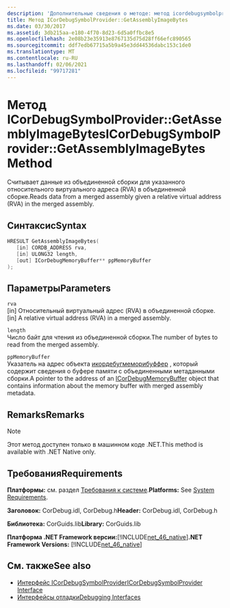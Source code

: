 ```yaml
---
description: 'Дополнительные сведения о методе: метод icordebugsymbolprovider:: Жетассемблимажебитес'
title: Метод ICorDebugSymbolProvider::GetAssemblyImageBytes
ms.date: 03/30/2017
ms.assetid: 3db215aa-e180-4f70-8d23-6d5a0ffbc8e5
ms.openlocfilehash: 2e08b23e35913e8767135d75d28ff66efc890565
ms.sourcegitcommit: ddf7edb67715a5b9a45e3dd44536dabc153c1de0
ms.translationtype: MT
ms.contentlocale: ru-RU
ms.lasthandoff: 02/06/2021
ms.locfileid: "99717281"
---
```

# <a name="icordebugsymbolprovidergetassemblyimagebytes-method"></a><span data-ttu-id="9009f-103">Метод ICorDebugSymbolProvider::GetAssemblyImageBytes</span><span class="sxs-lookup"><span data-stu-id="9009f-103">ICorDebugSymbolProvider::GetAssemblyImageBytes Method</span></span>

<span data-ttu-id="9009f-104">Считывает данные из объединенной сборки для указанного относительного виртуального адреса (RVA) в объединенной сборке.</span><span class="sxs-lookup"><span data-stu-id="9009f-104">Reads data from a merged assembly given a relative virtual address (RVA) in the merged assembly.</span></span>  
  
## <a name="syntax"></a><span data-ttu-id="9009f-105">Синтаксис</span><span class="sxs-lookup"><span data-stu-id="9009f-105">Syntax</span></span>  
  
```cpp  
HRESULT GetAssemblyImageBytes(  
   [in] CORDB_ADDRESS rva,
   [in] ULONG32 length,
   [out] ICorDebugMemoryBuffer** ppMemoryBuffer  
);  
```  
  
## <a name="parameters"></a><span data-ttu-id="9009f-106">Параметры</span><span class="sxs-lookup"><span data-stu-id="9009f-106">Parameters</span></span>  

 `rva`  
 <span data-ttu-id="9009f-107">[in] Относительный виртуальный адрес (RVA) в объединенной сборке.</span><span class="sxs-lookup"><span data-stu-id="9009f-107">[in] A relative virtual address (RVA) in a merged assembly.</span></span>  
  
 `length`  
 <span data-ttu-id="9009f-108">Число байт для чтения из объединенной сборки.</span><span class="sxs-lookup"><span data-stu-id="9009f-108">The number of bytes to read from the merged assembly.</span></span>  
  
 `ppMemoryBuffer`  
 <span data-ttu-id="9009f-109">Указатель на адрес объекта [икордебугмеморибуффер](icordebugmemorybuffer-interface.md) , который содержит сведения о буфере памяти с объединенными метаданными сборки.</span><span class="sxs-lookup"><span data-stu-id="9009f-109">A pointer to the address of an [ICorDebugMemoryBuffer](icordebugmemorybuffer-interface.md) object that contains information about the memory buffer with merged assembly metadata.</span></span>  
  
## <a name="remarks"></a><span data-ttu-id="9009f-110">Remarks</span><span class="sxs-lookup"><span data-stu-id="9009f-110">Remarks</span></span>  
  
> [!NOTE]
> <span data-ttu-id="9009f-111">Этот метод доступен только в машинном коде .NET.</span><span class="sxs-lookup"><span data-stu-id="9009f-111">This method is available with .NET Native only.</span></span>  
  
## <a name="requirements"></a><span data-ttu-id="9009f-112">Требования</span><span class="sxs-lookup"><span data-stu-id="9009f-112">Requirements</span></span>  

 <span data-ttu-id="9009f-113">**Платформы:** см. раздел [Требования к системе](../../get-started/system-requirements.md).</span><span class="sxs-lookup"><span data-stu-id="9009f-113">**Platforms:** See [System Requirements](../../get-started/system-requirements.md).</span></span>  
  
 <span data-ttu-id="9009f-114">**Заголовок:** CorDebug.idl, CorDebug.h</span><span class="sxs-lookup"><span data-stu-id="9009f-114">**Header:** CorDebug.idl, CorDebug.h</span></span>  
  
 <span data-ttu-id="9009f-115">**Библиотека:** CorGuids.lib</span><span class="sxs-lookup"><span data-stu-id="9009f-115">**Library:** CorGuids.lib</span></span>  
  
 <span data-ttu-id="9009f-116">**Платформа .NET Framework версии:**[!INCLUDE[net_46_native](../../../../includes/net-46-native-md.md)]</span><span class="sxs-lookup"><span data-stu-id="9009f-116">**.NET Framework Versions:** [!INCLUDE[net_46_native](../../../../includes/net-46-native-md.md)]</span></span>  
  
## <a name="see-also"></a><span data-ttu-id="9009f-117">См. также</span><span class="sxs-lookup"><span data-stu-id="9009f-117">See also</span></span>

- [<span data-ttu-id="9009f-118">Интерфейс ICorDebugSymbolProvider</span><span class="sxs-lookup"><span data-stu-id="9009f-118">ICorDebugSymbolProvider Interface</span></span>](icordebugsymbolprovider-interface.md)
- [<span data-ttu-id="9009f-119">Интерфейсы отладки</span><span class="sxs-lookup"><span data-stu-id="9009f-119">Debugging Interfaces</span></span>](debugging-interfaces.md)
